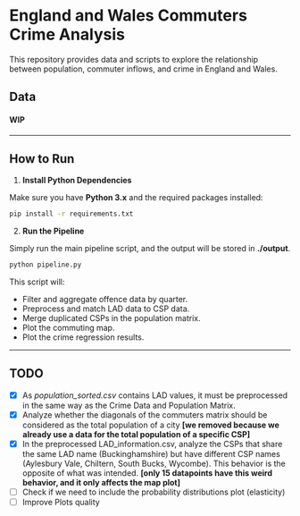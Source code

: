 # England and Wales Commuters Crime Analysis

This repository provides data and scripts to explore the relationship between population, commuter inflows, and crime in England and Wales.

## Data

#### WIP

---

## How to Run

1. **Install Python Dependencies**

Make sure you have **Python 3.x** and the required packages installed:

```bash
pip install -r requirements.txt
```

2. **Run the Pipeline**

Simply run the main pipeline script, and the output will be stored in **./output**.

   ```bash
python pipeline.py
   ```

This script will:
-	Filter and aggregate offence data by quarter.
-	Preprocess and match LAD data to CSP data.
-	Merge duplicated CSPs in the population matrix.
-	Plot the commuting map. 
-   Plot the crime regression results.

---

## TODO

- [x] As _population_sorted.csv_ contains LAD values, it must be preprocessed in the same way as the Crime Data and Population Matrix.
- [x] Analyze whether the diagonals of the commuters matrix should be considered as the total population of a city **[we removed because we already use a data for the total population of a specific CSP]**
- [x] In the preprocessed LAD_information.csv, analyze the CSPs that share the same LAD name (Buckinghamshire) but have different CSP names (Aylesbury Vale, Chiltern, South Bucks, Wycombe). This behavior is the opposite of what was intended. **[only 15 datapoints have this weird behavior, and it only affects the map plot]**
- [ ] Check if we need to include the probability distributions plot (elasticity)
- [ ] Improve Plots quality
